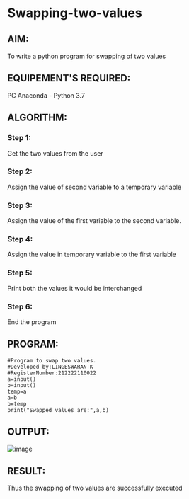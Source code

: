 # Swapping-two-values
## AIM:
To write a python program for swapping of two values
## EQUIPEMENT'S REQUIRED: 
PC
Anaconda - Python 3.7
## ALGORITHM: 
### Step 1:
Get the two values from the user
### Step 2: 
Assign the value of second variable to a temporary variable 
### Step 3: 
Assign the value of the first variable to the second variable.
### Step 4:  
Assign the value in temporary variable to the first variable
### Step 5: 
Print both the values it would be interchanged
### Step 6: 
End the program
## PROGRAM:
```
#Program to swap two values.
#Developed by:LINGESWARAN K
#RegisterNumber:212222110022
a=input()
b=input()
temp=a
a=b
b=temp
print("Swapped values are:",a,b)
```
## OUTPUT:
![image](https://github.com/Lingeswaran04/Swapping-two-values/assets/119103865/5deb293f-c46a-4983-8011-4076b740e725)


## RESULT:
Thus the swapping of two values are successfully executed



